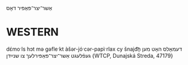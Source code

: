 אַשר־יצר־פּאַפּיר
דאָס

WESTERN
========

dɛ́moˑls hɔt mə gəfleˑkt àšər-jóˑcər-papìˑrlax cy šnajd͡n̩ דעמאָלס האָט מען געפֿלעגט אַשר־יצר־פּאַפּירלעך צו שנײַדן {WTCP, Dunajská Streda, 47179}